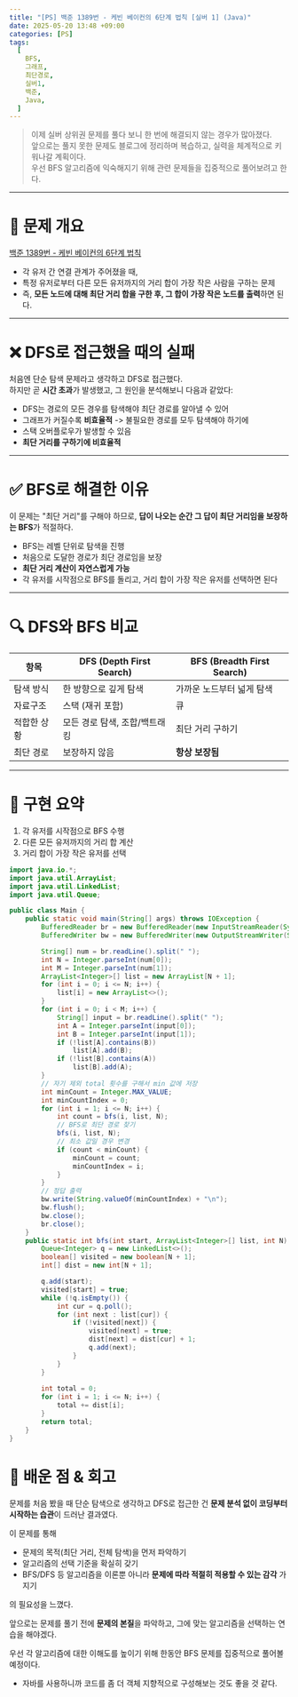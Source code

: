 ```yaml
---
title: "[PS] 백준 1389번 - 케빈 베이컨의 6단계 법칙 [실버 1] (Java)"
date: 2025-05-20 13:48 +09:00
categories: [PS]
tags:
  [
    BFS,
    그래프,
    최단경로,
    실버1,
    백준,
    Java,
  ]
---
```


> 이제 실버 상위권 문제를 풀다 보니 한 번에 해결되지 않는 경우가 많아졌다.  
> 앞으로는 풀지 못한 문제도 블로그에 정리하며 복습하고, 실력을 체계적으로 키워나갈 계획이다.  
> 우선 BFS 알고리즘에 익숙해지기 위해 관련 문제들을 집중적으로 풀어보려고 한다.

---

# 🧠 문제 개요

[백준 1389번 - 케빈 베이컨의 6단계 법칙](https://www.acmicpc.net/problem/1389)

- 각 유저 간 연결 관계가 주어졌을 때,
- 특정 유저로부터 다른 모든 유저까지의 거리 합이 가장 작은 사람을 구하는 문제
- 즉, **모든 노드에 대해 최단 거리 합을 구한 후, 그 합이 가장 작은 노드를 출력**하면 된다.

---

# ❌ DFS로 접근했을 때의 실패

처음엔 단순 탐색 문제라고 생각하고 DFS로 접근했다.  
하지만 곧 **시간 초과**가 발생했고, 그 원인을 분석해보니 다음과 같았다:

- DFS는 경로의 모든 경우를 탐색해야 최단 경로를 알아낼 수 있어
- 그래프가 커질수록 **비효율적** -> 불필요한 경로를 모두 탐색해야 하기에
- 스택 오버플로우가 발생할 수 있음
- **최단 거리를 구하기에 비효율적**

---

# ✅ BFS로 해결한 이유

이 문제는 "최단 거리"를 구해야 하므로, **답이 나오는 순간 그 답이 최단 거리임을 보장하는 BFS**가 적절하다.

- BFS는 레벨 단위로 탐색을 진행
- 처음으로 도달한 경로가 최단 경로임을 보장
- **최단 거리 계산이 자연스럽게 가능**
- 각 유저를 시작점으로 BFS를 돌리고, 거리 합이 가장 작은 유저를 선택하면 된다

---

# 🔍 DFS와 BFS 비교

| 항목        | DFS (Depth First Search)        | BFS (Breadth First Search)       |
|-------------|----------------------------------|-----------------------------------|
| 탐색 방식   | 한 방향으로 깊게 탐색            | 가까운 노드부터 넓게 탐색         |
| 자료구조     | 스택 (재귀 포함)                | 큐                                |
| 적합한 상황 | 모든 경로 탐색, 조합/백트래킹    | 최단 거리 구하기                  |
| 최단 경로   | 보장하지 않음                    | **항상 보장됨**                   |

---

# 🧩 구현 요약

1. 각 유저를 시작점으로 BFS 수행
2. 다른 모든 유저까지의 거리 합 계산
3. 거리 합이 가장 작은 유저를 선택

```java
import java.io.*;
import java.util.ArrayList;
import java.util.LinkedList;
import java.util.Queue;

public class Main {
    public static void main(String[] args) throws IOException {
        BufferedReader br = new BufferedReader(new InputStreamReader(System.in));
        BufferedWriter bw = new BufferedWriter(new OutputStreamWriter(System.out));

        String[] num = br.readLine().split(" ");
        int N = Integer.parseInt(num[0]);
        int M = Integer.parseInt(num[1]);
        ArrayList<Integer>[] list = new ArrayList[N + 1];
        for (int i = 0; i <= N; i++) {
            list[i] = new ArrayList<>();
        }
        for (int i = 0; i < M; i++) {
            String[] input = br.readLine().split(" ");
            int A = Integer.parseInt(input[0]);
            int B = Integer.parseInt(input[1]);
            if (!list[A].contains(B))
                list[A].add(B);
            if (!list[B].contains(A))
                list[B].add(A);
        }
        // 자기 제외 total 횟수를 구해서 min 값에 저장
        int minCount = Integer.MAX_VALUE;
        int minCountIndex = 0;
        for (int i = 1; i <= N; i++) {
            int count = bfs(i, list, N);
            // BFS로 최단 경로 찾기
            bfs(i, list, N);
            // 최소 값일 경우 변경
            if (count < minCount) {
                minCount = count;
                minCountIndex = i;
            }
        }
        // 정답 출력
        bw.write(String.valueOf(minCountIndex) + "\n");
        bw.flush();
        bw.close();
        br.close();
    }
    public static int bfs(int start, ArrayList<Integer>[] list, int N) {
        Queue<Integer> q = new LinkedList<>();
        boolean[] visited = new boolean[N + 1];
        int[] dist = new int[N + 1];

        q.add(start);
        visited[start] = true;
        while (!q.isEmpty()) {
            int cur = q.poll();
            for (int next : list[cur]) {
                if (!visited[next]) {
                    visited[next] = true;
                    dist[next] = dist[cur] + 1;
                    q.add(next);
                }
            }
        }
        
        int total = 0;
        for (int i = 1; i <= N; i++) {
            total += dist[i];
        }
        return total;
    }
}
```

# 📌 배운 점 & 회고

문제를 처음 봤을 때 단순 탐색으로 생각하고 DFS로 접근한 건 **문제 분석 없이 코딩부터 시작하는 습관**이 드러난 결과였다.

이 문제를 통해

- 문제의 목적(최단 거리, 전체 탐색)을 먼저 파악하기
- 알고리즘의 선택 기준을 확실히 갖기
- BFS/DFS 등 알고리즘을 이론뿐 아니라 **문제에 따라 적절히 적용할 수 있는 감각** 가지기

의 필요성을 느꼈다.

앞으로는 문제를 풀기 전에 **문제의 본질**을 파악하고, 그에 맞는 알고리즘을 선택하는 연습을 해야겠다.

우선 각 알고리즘에 대한 이해도를 높이기 위해 한동안 BFS 문제를 집중적으로 풀어볼 예정이다.

+ 자바를 사용하니까 코드를 좀 더 객체 지향적으로 구성해보는 것도 좋을 것 같다.